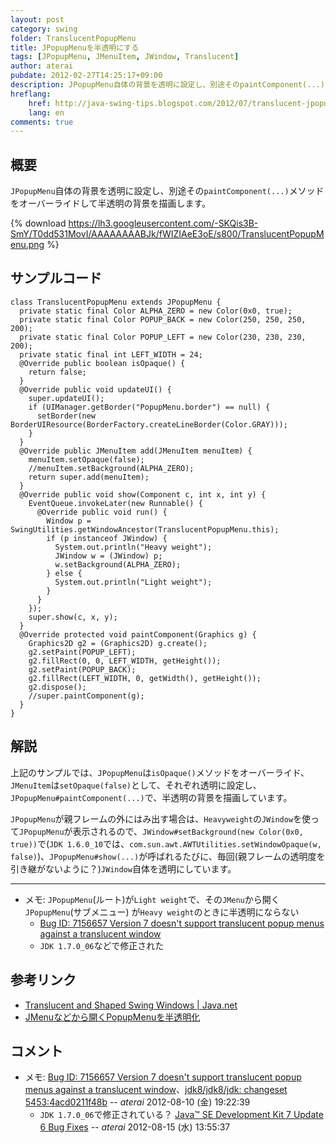 ```yaml
---
layout: post
category: swing
folder: TranslucentPopupMenu
title: JPopupMenuを半透明にする
tags: [JPopupMenu, JMenuItem, JWindow, Translucent]
author: aterai
pubdate: 2012-02-27T14:25:17+09:00
description: JPopupMenu自体の背景を透明に設定し、別途そのpaintComponent(...)メソッドをオーバーライドして半透明の背景を描画します。
hreflang:
    href: http://java-swing-tips.blogspot.com/2012/07/translucent-jpopupmenu.html
    lang: en
comments: true
---
```

## 概要
`JPopupMenu`自体の背景を透明に設定し、別途その`paintComponent(...)`メソッドをオーバーライドして半透明の背景を描画します。

{% download https://lh3.googleusercontent.com/-SKQis3B-SmY/T0dd531MovI/AAAAAAAABJk/fWIZIAeE3oE/s800/TranslucentPopupMenu.png %}

## サンプルコード
<pre class="prettyprint"><code>class TranslucentPopupMenu extends JPopupMenu {
  private static final Color ALPHA_ZERO = new Color(0x0, true);
  private static final Color POPUP_BACK = new Color(250, 250, 250, 200);
  private static final Color POPUP_LEFT = new Color(230, 230, 230, 200);
  private static final int LEFT_WIDTH = 24;
  @Override public boolean isOpaque() {
    return false;
  }
  @Override public void updateUI() {
    super.updateUI();
    if (UIManager.getBorder("PopupMenu.border") == null) {
      setBorder(new BorderUIResource(BorderFactory.createLineBorder(Color.GRAY)));
    }
  }
  @Override public JMenuItem add(JMenuItem menuItem) {
    menuItem.setOpaque(false);
    //menuItem.setBackground(ALPHA_ZERO);
    return super.add(menuItem);
  }
  @Override public void show(Component c, int x, int y) {
    EventQueue.invokeLater(new Runnable() {
      @Override public void run() {
        Window p = SwingUtilities.getWindowAncestor(TranslucentPopupMenu.this);
        if (p instanceof JWindow) {
          System.out.println("Heavy weight");
          JWindow w = (JWindow) p;
          w.setBackground(ALPHA_ZERO);
        } else {
          System.out.println("Light weight");
        }
      }
    });
    super.show(c, x, y);
  }
  @Override protected void paintComponent(Graphics g) {
    Graphics2D g2 = (Graphics2D) g.create();
    g2.setPaint(POPUP_LEFT);
    g2.fillRect(0, 0, LEFT_WIDTH, getHeight());
    g2.setPaint(POPUP_BACK);
    g2.fillRect(LEFT_WIDTH, 0, getWidth(), getHeight());
    g2.dispose();
    //super.paintComponent(g);
  }
}
</code></pre>

## 解説
上記のサンプルでは、`JPopupMenu`は`isOpaque()`メソッドをオーバーライド、`JMenuItem`は`setOpaque(false)`として、それぞれ透明に設定し、`JPopupMenu#paintComponent(...)`で、半透明の背景を描画しています。

`JPopupMenu`が親フレームの外にはみ出す場合は、`Heavyweight`の`JWindow`を使って`JPopupMenu`が表示されるので、`JWindow#setBackground(new Color(0x0, true))`で(`JDK 1.6.0_10`では、`com.sun.awt.AWTUtilities.setWindowOpaque(w, false)`)、`JPopupMenu#show(...)`が呼ばれるたびに、毎回(親フレームの透明度を引き継がないように？)`JWindow`自体を透明にしています。

- - - -
- メモ: `JPopupMenu`(ルート)が`Light weight`で、その`JMenu`から開く`JPopupMenu`(サブメニュー) が`Heavy weight`のときに半透明にならない
    - [Bug ID: 7156657 Version 7 doesn't support translucent popup menus against a translucent window](http://bugs.java.com/bugdatabase/view_bug.do?bug_id=7156657)
    - `JDK 1.7.0_06`などで修正された

<!-- dummy comment line for breaking list -->

## 参考リンク
- [Translucent and Shaped Swing Windows | Java.net](http://today.java.net/pub/a/today/2008/03/18/translucent-and-shaped-swing-windows.html)
- [JMenuなどから開くPopupMenuを半透明化](http://ateraimemo.com/Swing/TranslucentSubMenu.html)

<!-- dummy comment line for breaking list -->

## コメント
- メモ: [Bug ID: 7156657 Version 7 doesn't support translucent popup menus against a translucent window](http://bugs.java.com/bugdatabase/view_bug.do?bug_id=7156657)、[jdk8/jdk8/jdk: changeset 5453:4acd0211f48b](http://hg.openjdk.java.net/jdk8/jdk8/jdk/rev/4acd0211f48b) -- *aterai* 2012-08-10 (金) 19:22:39
    - `JDK 1.7.0_06`で修正されている？ [Java™ SE Development Kit 7 Update 6 Bug Fixes](http://www.oracle.com/technetwork/java/javase/2col/7u6-bugfixes-1733378.html) -- *aterai* 2012-08-15 (水) 13:55:37

<!-- dummy comment line for breaking list -->
